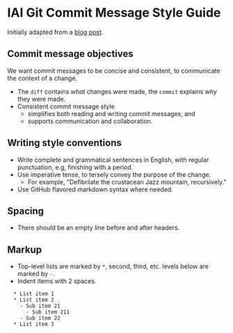 # IAI Git Commit Message Style Guide

Initially adapted from a [blog post](https://chris.beams.io/posts/git-commit/).

## Commit message objectives 

We want commit messages to be concise and consistent, to communicate the context of a change. 

  * The `diff` contains *what* changes were made, the `commit` explains *why* they were made.
  * Consistent commit message style 
      * simplifies both reading and writing commit messages, and
      * supports communication and collaboration.

## Writing style conventions

  * Write complete and grammatical sentences in English, with regular punctuation, e.g, finishing with a period. 
  * Use imperative tense, to tersely convey the purpose of the change. 
      * For example, "Defibrilate the crustacean Jazz mountain, recursively."
  * Use GitHub flavored markdown syntax where needed. 

## Spacing

  * There should be an empty line before and after headers.

## Markup

  * Top-level lists are marked by `*`, second, third, etc. levels below are marked by `-`. 
  * Indent items with 2 spaces.

```
  * List item 1
  * List item 2
    - Sub item 21
      - Sub item 211
    - Sub item 22
  * List item 3
```

